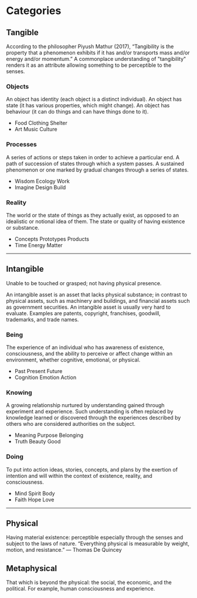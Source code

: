 # Categories

## Tangible

According to the philosopher Piyush Mathur (2017), “Tangibility is the property that a phenomenon exhibits if it has and/or transports mass and/or energy and/or momentum.” A commonplace understanding of "tangibility" renders it as an attribute allowing something to be perceptible to the senses.

### Objects

An object has identity (each object is a distinct individual). An object has state (it has various properties, which might change). An object has behaviour (it can do things and can have things done to it).

- Food Clothing Shelter
- Art Music Culture

### Processes

A series of actions or steps taken in order to achieve a particular end. A path of succession of states through which a system passes. A sustained phenomenon or one marked by gradual changes through a series of states.

- Wisdom Ecology Work
- Imagine Design Build

### Reality

The world or the state of things as they actually exist, as opposed to an idealistic or notional idea of them. The state or quality of having existence or substance.

- Concepts Prototypes Products
- Time Energy Matter

---

## Intangible

Unable to be touched or grasped; not having physical presence.

An intangible asset is an asset that lacks physical substance; in contrast to physical assets, such as machinery and buildings, and financial assets such as government securities. An intangible asset is usually very hard to evaluate. Examples are patents, copyright, franchises, goodwill, trademarks, and trade names.

### Being

The experience of an individual who has awareness of existence, consciousness, and the ability to perceive or affect change within an environment, whether cognitive, emotional, or physical.

- Past Present Future
- Cognition Emotion Action

### Knowing

A growing relationship nurtured by understanding gained through experiment and experience. Such understanding is often replaced by knowledge learned or discovered through the experiences described by others who are considered authorities on the subject.

- Meaning Purpose Belonging
- Truth Beauty Good

### Doing

To put into action ideas, stories, concepts, and plans by the exertion of intention and will within the context of existence, reality, and consciousness.

- Mind Spirit Body
- Faith Hope Love

---

## Physical

Having material existence: perceptible especially through the senses and subject to the laws of nature. “Everything physical is measurable by weight, motion, and resistance.” — Thomas De Quincey

## Metaphysical

That which is beyond the physical: the social, the economic, and the political. For example, human consciousness and experience.
